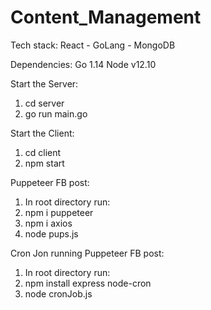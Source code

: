 # Content_Management

Tech stack: React - GoLang - MongoDB

Dependencies:
Go 1.14
Node v12.10

Start the Server:
1) cd server
2) go run main.go

Start the Client:
1) cd client
2) npm start

Puppeteer FB post:
1) In root directory run:
1) npm i puppeteer
2) npm i axios
3) node pups.js 

Cron Jon running Puppeteer FB post:
1) In root directory run:
2) npm install express node-cron
3) node cronJob.js
